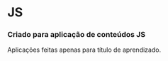 # JS

### Criado para aplicação de conteúdos JS
Aplicações feitas apenas para título de aprendizado.
